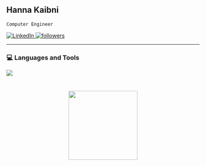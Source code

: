 ##  Hanna Kaibni

`Computer Engineer`

<p align="left">
  <a href="https://www.linkedin.com/in/hanna-kaibni-972457297/" target="_blank">
    <img alt="LinkedIn" title="LinkedIn" src="https://custom-icon-badges.demolab.com/badge/-LinkedIn-blue?style=for-the-badge&logo=linkedin&logoColor=white&cache_seconds=3600"/>
  </a>
  <a href="https://github.com/HannaXTX?tab=followers" target="_blank">
    <img alt="followers" title="Follow me on Github" src="https://custom-icon-badges.demolab.com/github/followers/HannaXTX?color=55960c&labelColor=488207&style=for-the-badge&logo=person-add&label=Follow&logoColor=white"/></a>

</p>

---

### 💻 Languages and Tools

<p align="left">

  <a href="https://skillicons.dev">
    <img src="https://skillicons.dev/icons?i=git,python,linux,c,java,latex,bash,azure,clion,matlab,pycharm,mysql,cs">
</p>

#

<p align="center">
    <picture>
        <source srcset="https://github-readme-stats.vercel.app/api?username=HannaXTX&show_icons=true&theme=vue&bg_color=00000000&icon_color=58a6ef&hide_border=true&rank_icon=github" media="(prefers-color-scheme: dark)" />
        <source srcset="https://github-readme-stats.vercel.app/api?username=HannaXTX&show_icons=true&include_all_commits=false&theme=vue&text_color=ffffff&bg_color=00000000&icon_color=58a6ef&hide_border=true" media="(prefers-color-scheme: light)" />
        <img height="180em" src="https://github-readme-stats.vercel.app/api?username=HannaXTX&show_icons=true" />
    </picture>
</p>

